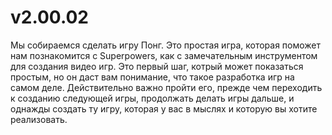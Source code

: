 # v2.00.02

Мы собираемся сделать игру Понг. Это простая игра, которая поможет нам познакомится с Superpowers, как с замечательным инструментом для создания видео игр. Это первый шаг, котрый может показаться простым, но он даст вам понимание, что такое разработка игр на самом деле. Действительно важно пройти его, прежде чем переходить к созданию следующей игры, продолжать делать игры дальше, и однажды создать ту игру, которая у вас в мыслях и которую вы хотите реализовать.
